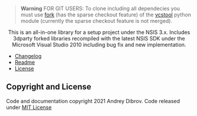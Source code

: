> **Warning** FOR GIT USERS: To clone including all dependecies you must use [fork](https://github.com/plusone-robotics/vcstool) (has the sparse checkout feature) of the [vcstool](https://github.com/dirk-thomas/vcstool) python module (currently the sparse checkout feature is not merged).

<p align="center">This is an all-in-one library for a setup project under the NSIS 3.x.
Includes 3dparty forked libraries recompiled with the latest NSIS SDK under the
Microsoft Visual Studio 2010 including bug fix and new implementation.</p>

* [Changelog](https://github.com/andry81/nsisplus--lib/tree/HEAD/changelog.txt)
* [Readme](https://github.com/andry81/nsisplus--lib/tree/HEAD/README_EN.txt)
* [License](#copyright-and-license)

## Copyright and License<a name="copyright-and-license"></a>

Code and documentation copyright 2021 Andrey Dibrov. Code released under [MIT License](https://github.com/andry81/nsisplus--lib/tree/HEAD/license.txt)
